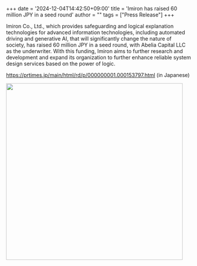 +++
date = '2024-12-04T14:42:50+09:00'
title = 'Imiron has raised 60 million JPY in a seed round'
author = ""
tags = ["Press Release"]
+++

Imiron Co., Ltd., which provides safeguarding and logical explanation technologies for advanced information technologies, including automated driving and generative AI, that will significantly change the nature of society, has raised 60 million JPY in a seed round, with Abelia Capital LLC as the underwriter. With this funding, Imiron aims to further research and development and expand its organization to further enhance reliable system design services based on the power of logic.

https://prtimes.jp/main/html/rd/p/000000001.000153797.html (in Japanese)

<img src = "/images/prtimes_01_main_en.jpg" width="480px"/>